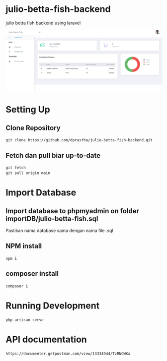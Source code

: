 # julio-betta-fish-backend

julio betta fish backend using laravel

<img src="public/images/ui.png">

# Setting Up

## Clone Repository

`git clone https://github.com/dprastha/julio-betta-fish-backend.git`

## Fetch dan pull biar up-to-date

`git fetch` \
`git pull origin main`

# Import Database

## Import database to phpmyadmin on folder importDB/julio-betta-fish.sql

Pastikan nama database sama dengan nama file .sql

## NPM install

`npm i`

## composer install

`composer i`

# Running Development

`php artisan serve`

# API documentation

`https://documenter.getpostman.com/view/13334944/TzRNGWKa`

